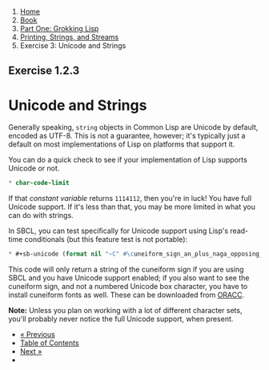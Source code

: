 <ol class="breadcrumb">
  <li><a href="/">Home</a></li>
  <li><a href="/book/">Book</a></li>
  <li><a href="/book/1-0-0-overview/">Part One: Grokking Lisp</a></li>
  <li><a href="/book/1-02-00-input-output/">Printing, Strings, and Streams</a></li>
  <li class="active">Exercise 3: Unicode and Strings</li>
</ol>

## Exercise 1.2.3

# Unicode and Strings

Generally speaking, `string` objects in Common Lisp are Unicode by default, encoded as UTF-8.  This is not a guarantee, however; it's typically just a default on most implementations of Lisp on platforms that support it.

You can do a quick check to see if your implementation of Lisp supports Unicode or not.

```lisp
* char-code-limit
```

If that *constant variable* returns `1114112`, then you're in luck! You have full Unicode support.  If it's less than that, you may be more limited in what you can do with strings.

In SBCL, you can test specifically for Unicode support using Lisp's read-time conditionals (but this feature test is not portable):

```lisp
* #+sb-unicode (format nil "~C" #\cuneiform_sign_an_plus_naga_opposing_an_plus_naga)
```

This code will only return a string of the cuneiform sign if you are using SBCL and you have Unicode support enabled; if you also want to see the cuneiform sign, and not a numbered Unicode box character, you have to install cuneiform fonts as well.  These can be downloaded from <a href="http://oracc.museum.upenn.edu/doc/user/fonts/" target="_blank">ORACC</a>.

<div class="alert alert-info" role="alert">
  <strong>Note:</strong> Unless you plan on working with a lot of different character sets, you'll probably never notice the full Unicode support, when present.
</div>

<ul class="pager">
  <li class="previous"><a href="/book/1-02-02-more-strings/">&laquo; Previous</a></li>
  <li><a href="/book/">Table of Contents</a></li>
  <li class="next"><a href="/book/1-02-04-chars/">Next &raquo;</a><li>
</ul>
